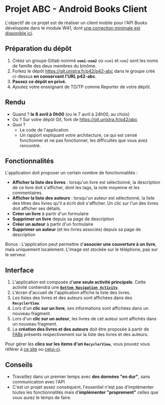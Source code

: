 Projet ABC - Android Books Client
=================================

L'objectif de ce projet est de réaliser un client mobile pour l'API Books développée dans le module W41, dont [une correction minimale est disponible ici](https://git.unistra.fr/w412/w41/-/tree/main/correction).

Préparation du dépôt
--------------------

1. Créez un groupe Gitlab nommé **`nom1-nom2`** où `nom1` et `nom2` sont les noms de famille des deux membres du binôme.
1. Forkez le dépôt https://git.unistra.fr/p42/p42-abc dans le groupe créé ci-dessus **en conservant l'URL p42-abc**.
1. **Passez ce dépôt en privé.**
1. Ajoutez votre enseignant de TD/TP comme Reporter de votre dépôt.

Rendu
-----

- Quand ? **le 8 avril à 0h00** (ou le 7 avril à 24h00, au choix)
- Où ? Sur votre dépôt Git, fork de https://git.unistra.fr/p42/abc
- Quoi ?
    - Le code de l'application
    - Un rapport expliquant votre architecture, ce qui est censé fonctionner et ne pas fonctionner, les difficultés que vous avez rencontré.

Fonctionnalités
---------------

L'application doit proposer un certain nombre de fonctionnalités :

- **Afficher la liste des livres** : lorsqu'un livre est sélectionné, la description de ce livre doit s'afficher, dont les tags, la note moyenne et les commentaires.
- **Afficher la liste des auteurs** : lorsqu'un auteur est sélectionné, la liste des titres des livres qu'il a écrit doit s'afficher. Un clic sur l'un des livres doit afficher ses détails.
- **Créer un livre** à partir d'un formulaire
- **Supprimer un livre** depuis sa page de description
- **Créer un auteur** à partir d'un formulaire
- **Supprimer un auteur** (et les livres associés) depuis sa page de description

Bonus : L'application peut permettre d'**associer une couverture à un livre**, mais uniquement localement. L'image est stockée sur le téléphone, pas sur le serveur.

Interface
---------

1. L'application est composée d'**une seule activité principale**. Cette activité contiendra une **[`Bottom Navigation Activity`](https://developer.android.com/studio/projects/templates#BottomNavActivity)**.
1. L'écran d'accueil de l'application affiche la liste des livres.
1. Les listes des livres et des auteurs sont affichées dans des **`RecyclerView`**.
1. Lors d'un **clic sur un livre**, ses informations sont affichées dans un nouveau fragment.
1. Lors d'un **clic sur un auteur**, les livres de cet auteur sont affichés dans un nouveau fragment.
1. La **création des livres et des auteurs** doit être proposée à partir de [FABs](https://developer.android.com/develop/ui/views/components/floating-action-button) présents respectivement sur la liste des livres et des auteurs.

Pour gérer les **clics sur les items d'un `RecyclerView`**, vous pouvez vous référer à [ce site](https://www.codexpedia.com/android/defining-item-click-listener-for-recyclerview-in-android/) ou [celui-ci](https://dev.to/theplebdev/adding-onclicklistener-to-recyclerview-in-android-3amb).

Conseils
--------

- Travaillez dans un premier temps avec **des données "en dur"**, sans communication avec l'API
- C'est un projet assez conséquent, l'essentiel n'est pas d'implémenter toutes les fonctionnalités mais d'**implémenter "proprement"** celles que vous aurez le temps de faire.
